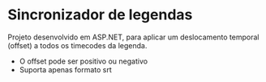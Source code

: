 # Sincronizador de legendas

Projeto desenvolvido em ASP.NET, para aplicar um deslocamento temporal (offset) a todos os timecodes da legenda. 

* O offset pode ser positivo ou negativo
* Suporta apenas formato srt